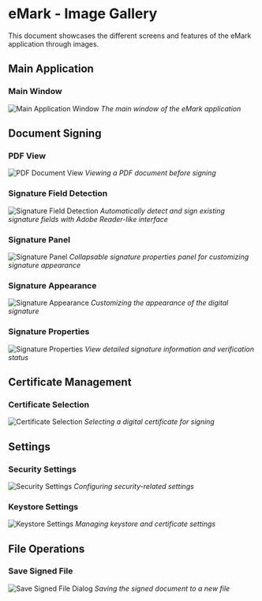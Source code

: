 # eMark - Image Gallery

This document showcases the different screens and features of the eMark application through images.

## Main Application

### Main Window
![Main Application Window](images/main.png)
*The main window of the eMark application*

## Document Signing

### PDF View
![PDF Document View](images/pdf-view.png)
*Viewing a PDF document before signing*

### Signature Field Detection
![Signature Field Detection](images/Existing-field-sign.png)
*Automatically detect and sign existing signature fields with Adobe Reader-like interface*

### Signature Panel
![Signature Panel](images/signature-panel.png)
*Collapsable signature properties panel for customizing signature appearance*

### Signature Appearance
![Signature Appearance](images/signature-appearance.png)
*Customizing the appearance of the digital signature*

### Signature Properties
![Signature Properties](images/signature-properties.png)
*View detailed signature information and verification status*

## Certificate Management

### Certificate Selection
![Certificate Selection](images/certificate-selection.png)
*Selecting a digital certificate for signing*

## Settings

### Security Settings
![Security Settings](images/setting-security.png)
*Configuring security-related settings*

### Keystore Settings
![Keystore Settings](images/setting-keystore.png)
*Managing keystore and certificate settings*

## File Operations

### Save Signed File
![Save Signed File Dialog](images/save-signed-file-dialog.png)
*Saving the signed document to a new file*
